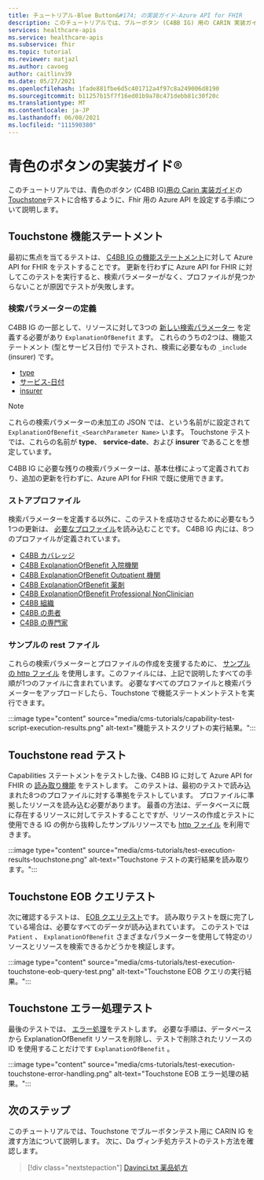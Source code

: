 ```yaml
---
title: チュートリアル-Blue Button&#174; の実装ガイド-Azure API for FHIR
description: このチュートリアルでは、ブルーボタン (C4BB IG) 用の CARIN 実装ガイドの Touchstone テストに合格するように、FHIR 用の Azure API を設定する手順について説明します。
services: healthcare-apis
ms.service: healthcare-apis
ms.subservice: fhir
ms.topic: tutorial
ms.reviewer: matjazl
ms.author: cavoeg
author: caitlinv39
ms.date: 05/27/2021
ms.openlocfilehash: 1fade881fbe6d5c401712a4f97c8a249006d8190
ms.sourcegitcommit: b11257b15f7f16ed01b9a78c471debb81c30f20c
ms.translationtype: MT
ms.contentlocale: ja-JP
ms.lasthandoff: 06/08/2021
ms.locfileid: "111590380"
---
```

# <a name="carin-implementation-guide-for-blue-button174"></a>青色のボタンの実装ガイド&#174;

このチュートリアルでは、青色のボタン (C4BB IG)[用の Carin 実装ガイド](https://build.fhir.org/ig/HL7/carin-bb/index.html)の[Touchstone](https://touchstone.aegis.net/touchstone/)テストに合格するように、Fhir 用の Azure API を設定する手順について説明します。

## <a name="touchstone-capability-statement"></a>Touchstone 機能ステートメント

最初に焦点を当てるテストは、 [C4BB IG の機能ステートメント](https://touchstone.aegis.net/touchstone/testdefinitions?selectedTestGrp=/FHIRSandbox/CARIN/CARIN-4-BlueButton/00-Capability&activeOnly=false&contentEntry=TEST_SCRIPTS)に対して Azure API for FHIR をテストすることです。 更新を行わずに Azure API for FHIR に対してこのテストを実行すると、検索パラメーターがなく、プロファイルが見つからないことが原因でテストが失敗します。 

### <a name="define-search-parameters"></a>検索パラメーターの定義

C4BB IG の一部として、リソースに対して3つの [新しい検索パラメーター](how-to-do-custom-search.md) を定義する必要があり `ExplanationOfBenefit` ます。 これらのうちの2つは、機能ステートメント (型とサービス日付) でテストされ、検索に必要なもの `_include` (insurer) です。  

* [type](https://build.fhir.org/ig/HL7/carin-bb/SearchParameter-explanationofbenefit-type.json)
* [サービス-日付](https://build.fhir.org/ig/HL7/carin-bb/SearchParameter-explanationofbenefit-service-date.json)
* [insurer](https://build.fhir.org/ig/HL7/carin-bb/SearchParameter-explanationofbenefit-insurer.json)

> [!NOTE]
> これらの検索パラメーターの未加工の JSON では、という名前がに設定されて `ExplanationOfBenefit_<SearchParameter Name>` います。 Touchstone テストでは、これらの名前が **type**、 **service-date**、および **insurer** であることを想定しています。  
 
C4BB IG に必要な残りの検索パラメーターは、基本仕様によって定義されており、追加の更新を行わずに、Azure API for FHIR で既に使用できます。
 
### <a name="store-profiles"></a>ストアプロファイル

検索パラメーターを定義する以外に、このテストを成功させるために必要なもう1つの更新は、 [必要なプロファイル](validation-against-profiles.md)を読み込むことです。 C4BB IG 内には、8つのプロファイルが定義されています。 

* [C4BB カバレッジ](https://build.fhir.org/ig/HL7/carin-bb/StructureDefinition-C4BB-Coverage.html) 
* [C4BB ExplanationOfBenefit 入院機関](https://build.fhir.org/ig/HL7/carin-bb/StructureDefinition-C4BB-ExplanationOfBenefit-Inpatient-Institutional.html) 
* [C4BB ExplanationOfBenefit Outpatient 機関](https://build.fhir.org/ig/HL7/carin-bb/StructureDefinition-C4BB-ExplanationOfBenefit-Outpatient-Institutional.html) 
* [C4BB ExplanationOfBenefit 薬剤](https://build.fhir.org/ig/HL7/carin-bb/StructureDefinition-C4BB-ExplanationOfBenefit-Pharmacy.html) 
* [C4BB ExplanationOfBenefit Professional NonClinician](https://build.fhir.org/ig/HL7/carin-bb/StructureDefinition-C4BB-ExplanationOfBenefit-Professional-NonClinician.html) 
* [C4BB 組織](https://build.fhir.org/ig/HL7/carin-bb/StructureDefinition-C4BB-Organization.html) 
* [C4BB の患者](https://build.fhir.org/ig/HL7/carin-bb/StructureDefinition-C4BB-Patient.html) 
* [C4BB の専門家](https://build.fhir.org/ig/HL7/carin-bb/StructureDefinition-C4BB-Practitioner.html) 

### <a name="sample-rest-file"></a>サンプルの rest ファイル

これらの検索パラメーターとプロファイルの作成を支援するために、 [サンプルの http ファイル](https://github.com/microsoft/fhir-server/blob/main/docs/rest/C4BB/C4BB.http) を使用します。このファイルには、上記で説明したすべての手順が1つのファイルに含まれています。 必要なすべてのプロファイルと検索パラメーターをアップロードしたら、Touchstone で機能ステートメントテストを実行できます。

:::image type="content" source="media/cms-tutorials/capability-test-script-execution-results.png" alt-text="機能テストスクリプトの実行結果。":::

## <a name="touchstone-read-test"></a>Touchstone read テスト

Capabilities ステートメントをテストした後、C4BB IG に対して Azure API for FHIR の [読み取り機能](https://touchstone.aegis.net/touchstone/testdefinitions?selectedTestGrp=/FHIRSandbox/CARIN/CARIN-4-BlueButton/01-Read&activeOnly=false&contentEntry=TEST_SCRIPTS) をテストします。 このテストは、最初のテストで読み込まれた8つのプロファイルに対する準拠をテストしています。 プロファイルに準拠したリソースを読み込む必要があります。 最善の方法は、データベースに既に存在するリソースに対してテストすることですが、リソースの作成とテストに使用できる IG の例から抜粋したサンプルリソースでも [http ファイル](https://github.com/microsoft/fhir-server/blob/main/docs/rest/C4BB/C4BB_Sample_Resources.http) を利用できます。

:::image type="content" source="media/cms-tutorials/test-execution-results-touchstone.png" alt-text="Touchstone テストの実行結果を読み取ります。":::

## <a name="touchstone-eob-query-test"></a>Touchstone EOB クエリテスト

次に確認するテストは、 [EOB クエリテスト](https://touchstone.aegis.net/touchstone/testdefinitions?selectedTestGrp=/FHIRSandbox/CARIN/CARIN-4-BlueButton/02-EOBQuery&activeOnly=false&contentEntry=TEST_SCRIPTS)です。 読み取りテストを既に完了している場合は、必要なすべてのデータが読み込まれています。 このテストでは `Patient` 、 `ExplanationOfBenefit` さまざまなパラメーターを使用して特定のリソースとリソースを検索できるかどうかを検証します。

:::image type="content" source="media/cms-tutorials/test-execution-touchstone-eob-query-test.png" alt-text="Touchstone EOB クエリの実行結果。":::

## <a name="touchstone-error-handling-test"></a>Touchstone エラー処理テスト

最後のテストでは、 [エラー処理](https://touchstone.aegis.net/touchstone/testdefinitions?selectedTestGrp=/FHIRSandbox/CARIN/CARIN-4-BlueButton/99-ErrorHandling&activeOnly=false&contentEntry=TEST_SCRIPTS)をテストします。 必要な手順は、データベースから ExplanationOfBenefit リソースを削除し、テストで削除されたリソースの ID を使用することだけです `ExplanationOfBenefit` 。

:::image type="content" source="media/cms-tutorials/test-execution-touchstone-error-handling.png" alt-text="Touchstone EOB エラー処理の結果。":::


## <a name="next-steps"></a>次のステップ

このチュートリアルでは、Touchstone でブルーボタンテスト用に CARIN IG を渡す方法について説明します。 次に、Da ヴィンチ処方テストのテスト方法を確認します。

>[!div class="nextstepaction"]
>[Davinci.txt 薬品処方](davinci-drug-formulary-tutorial.md)       
 